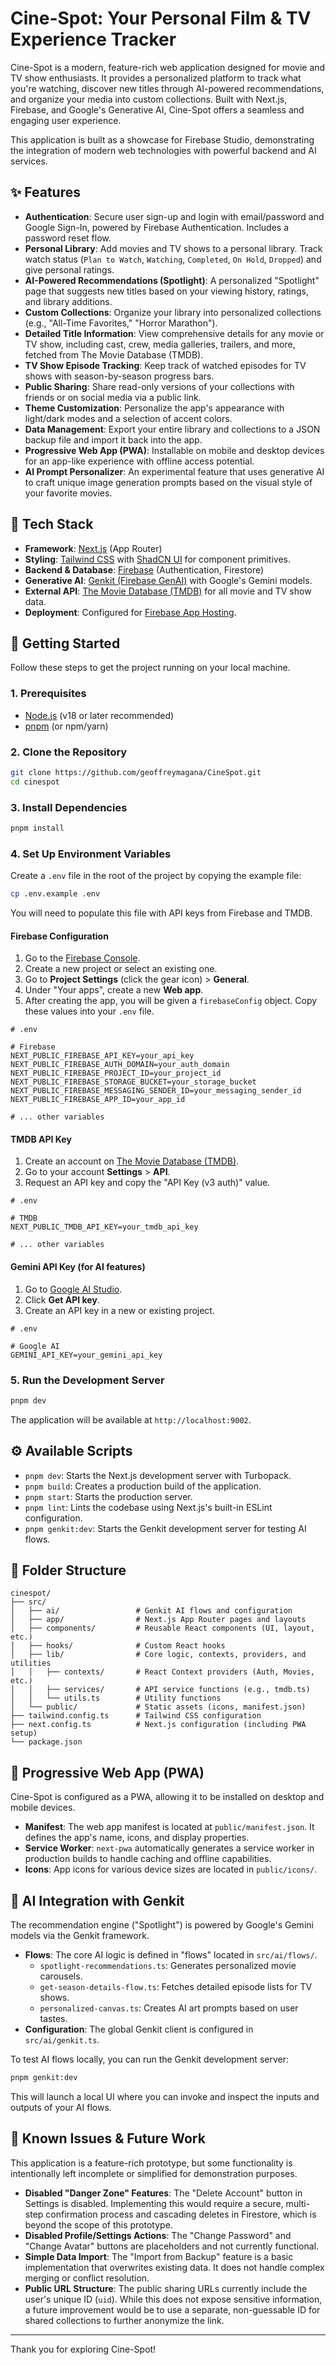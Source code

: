 
# Cine-Spot: Your Personal Film & TV Experience Tracker

Cine-Spot is a modern, feature-rich web application designed for movie and TV show enthusiasts. It provides a personalized platform to track what you're watching, discover new titles through AI-powered recommendations, and organize your media into custom collections. Built with Next.js, Firebase, and Google's Generative AI, Cine-Spot offers a seamless and engaging user experience.

This application is built as a showcase for Firebase Studio, demonstrating the integration of modern web technologies with powerful backend and AI services.

## ✨ Features

- **Authentication**: Secure user sign-up and login with email/password and Google Sign-In, powered by Firebase Authentication. Includes a password reset flow.
- **Personal Library**: Add movies and TV shows to a personal library. Track watch status (`Plan to Watch`, `Watching`, `Completed`, `On Hold`, `Dropped`) and give personal ratings.
- **AI-Powered Recommendations (Spotlight)**: A personalized "Spotlight" page that suggests new titles based on your viewing history, ratings, and library additions.
- **Custom Collections**: Organize your library into personalized collections (e.g., "All-Time Favorites," "Horror Marathon").
- **Detailed Title Information**: View comprehensive details for any movie or TV show, including cast, crew, media galleries, trailers, and more, fetched from The Movie Database (TMDB).
- **TV Show Episode Tracking**: Keep track of watched episodes for TV shows with season-by-season progress bars.
- **Public Sharing**: Share read-only versions of your collections with friends or on social media via a public link.
- **Theme Customization**: Personalize the app's appearance with light/dark modes and a selection of accent colors.
- **Data Management**: Export your entire library and collections to a JSON backup file and import it back into the app.
- **Progressive Web App (PWA)**: Installable on mobile and desktop devices for an app-like experience with offline access potential.
- **AI Prompt Personalizer**: An experimental feature that uses generative AI to craft unique image generation prompts based on the visual style of your favorite movies.

## 🚀 Tech Stack

- **Framework**: [Next.js](https://nextjs.org/) (App Router)
- **Styling**: [Tailwind CSS](https://tailwindcss.com/) with [ShadCN UI](https://ui.shadcn.com/) for component primitives.
- **Backend & Database**: [Firebase](https://firebase.google.com/) (Authentication, Firestore)
- **Generative AI**: [Genkit (Firebase GenAI)](https://firebase.google.com/docs/genkit) with Google's Gemini models.
- **External API**: [The Movie Database (TMDB)](https://www.themoviedb.org/) for all movie and TV show data.
- **Deployment**: Configured for [Firebase App Hosting](https://firebase.google.com/docs/app-hosting).

## 🏁 Getting Started

Follow these steps to get the project running on your local machine.

### 1. Prerequisites

- [Node.js](https://nodejs.org/en) (v18 or later recommended)
- [pnpm](https://pnpm.io/) (or npm/yarn)

### 2. Clone the Repository

```bash
git clone https://github.com/geoffreymagana/CineSpot.git
cd cinespot
```

### 3. Install Dependencies

```bash
pnpm install
```

### 4. Set Up Environment Variables

Create a `.env` file in the root of the project by copying the example file:

```bash
cp .env.example .env
```

You will need to populate this file with API keys from Firebase and TMDB.

#### Firebase Configuration

1.  Go to the [Firebase Console](https://console.firebase.google.com/).
2.  Create a new project or select an existing one.
3.  Go to **Project Settings** (click the gear icon) > **General**.
4.  Under "Your apps", create a new **Web app**.
5.  After creating the app, you will be given a `firebaseConfig` object. Copy these values into your `.env` file.

```dotenv
# .env

# Firebase
NEXT_PUBLIC_FIREBASE_API_KEY=your_api_key
NEXT_PUBLIC_FIREBASE_AUTH_DOMAIN=your_auth_domain
NEXT_PUBLIC_FIREBASE_PROJECT_ID=your_project_id
NEXT_PUBLIC_FIREBASE_STORAGE_BUCKET=your_storage_bucket
NEXT_PUBLIC_FIREBASE_MESSAGING_SENDER_ID=your_messaging_sender_id
NEXT_PUBLIC_FIREBASE_APP_ID=your_app_id

# ... other variables
```

#### TMDB API Key

1.  Create an account on [The Movie Database (TMDB)](https://www.themoviedb.org/signup).
2.  Go to your account **Settings** > **API**.
3.  Request an API key and copy the "API Key (v3 auth)" value.

```dotenv
# .env

# TMDB
NEXT_PUBLIC_TMDB_API_KEY=your_tmdb_api_key

# ... other variables
```

#### Gemini API Key (for AI features)

1. Go to [Google AI Studio](https://aistudio.google.com/).
2. Click **Get API key**.
3. Create an API key in a new or existing project.

```dotenv
# .env

# Google AI
GEMINI_API_KEY=your_gemini_api_key
```

### 5. Run the Development Server

```bash
pnpm dev
```

The application will be available at `http://localhost:9002`.

## ⚙️ Available Scripts

- `pnpm dev`: Starts the Next.js development server with Turbopack.
- `pnpm build`: Creates a production build of the application.
- `pnpm start`: Starts the production server.
- `pnpm lint`: Lints the codebase using Next.js's built-in ESLint configuration.
- `pnpm genkit:dev`: Starts the Genkit development server for testing AI flows.

## 📁 Folder Structure

```
cinespot/
├── src/
│   ├── ai/                 # Genkit AI flows and configuration
│   ├── app/                # Next.js App Router pages and layouts
│   ├── components/         # Reusable React components (UI, layout, etc.)
│   ├── hooks/              # Custom React hooks
│   ├── lib/                # Core logic, contexts, providers, and utilities
│   │   ├── contexts/       # React Context providers (Auth, Movies, etc.)
│   │   ├── services/       # API service functions (e.g., tmdb.ts)
│   │   └── utils.ts        # Utility functions
│   └── public/             # Static assets (icons, manifest.json)
├── tailwind.config.ts      # Tailwind CSS configuration
├── next.config.ts          # Next.js configuration (including PWA setup)
└── package.json
```

## 📱 Progressive Web App (PWA)

Cine-Spot is configured as a PWA, allowing it to be installed on desktop and mobile devices.

- **Manifest**: The web app manifest is located at `public/manifest.json`. It defines the app's name, icons, and display properties.
- **Service Worker**: `next-pwa` automatically generates a service worker in production builds to handle caching and offline capabilities.
- **Icons**: App icons for various device sizes are located in `public/icons/`.

## 🤖 AI Integration with Genkit

The recommendation engine ("Spotlight") is powered by Google's Gemini models via the Genkit framework.

- **Flows**: The core AI logic is defined in "flows" located in `src/ai/flows/`.
  - `spotlight-recommendations.ts`: Generates personalized movie carousels.
  - `get-season-details-flow.ts`: Fetches detailed episode lists for TV shows.
  - `personalized-canvas.ts`: Creates AI art prompts based on user tastes.
- **Configuration**: The global Genkit client is configured in `src/ai/genkit.ts`.

To test AI flows locally, you can run the Genkit development server:

```bash
pnpm genkit:dev
```

This will launch a local UI where you can invoke and inspect the inputs and outputs of your AI flows.

## 🚧 Known Issues & Future Work

This application is a feature-rich prototype, but some functionality is intentionally left incomplete or simplified for demonstration purposes.

- **Disabled "Danger Zone" Features**: The "Delete Account" button in Settings is disabled. Implementing this would require a secure, multi-step confirmation process and cascading deletes in Firestore, which is beyond the scope of this prototype.
- **Disabled Profile/Settings Actions**: The "Change Password" and "Change Avatar" buttons are placeholders and not currently functional.
- **Simple Data Import**: The "Import from Backup" feature is a basic implementation that overwrites existing data. It does not handle complex merging or conflict resolution.
- **Public URL Structure**: The public sharing URLs currently include the user's unique ID (`uid`). While this does not expose sensitive information, a future improvement would be to use a separate, non-guessable ID for shared collections to further anonymize the link.

---

Thank you for exploring Cine-Spot!
